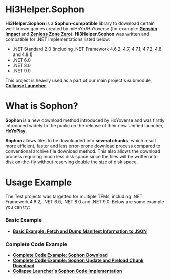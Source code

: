 # Hi3Helper.Sophon
**Hi3Helper.Sophon** is a **Sophon-compatible** library to download certain well-known games created by miHoYo/HoYoverse (for example: [**Genshin Impact**](https://genshin.hoyoverse.com/en/home) and [**Zenless Zone Zero**](https://zenless.hoyoverse.com/main)). **Hi3Helper.Sophon** was written and compatible for .NET implementations listed below:
* .NET Standard 2.0 (including .NET Framework 4.6.2, 4.7, 4.7.1, 4.7.2, 4.8 and 4.8.1)
* .NET 6.0
* .NET 8.0
* .NET 9.0

This project is heavily used as a part of our main project's submodule, [**Collapse Launcher**](https://github.com/CollapseLauncher/Collapse).

# What is Sophon?

**Sophon** is a new download method introduced by HoYoverse and was firstly introduced widely to the public on the release of their new Unified launcher, [**HoYoPlay**](https://hoyoplay.hoyoverse.com/).

**Sophon** allows files to be downloaded into **several chunks**, which result more efficient, faster and less error-prone download process compared to conventional archive file download method. This also allows the download process requiring much less disk space since the files will be written into disk on-the-fly without reserving double the size of disk space.

# Usage Example
The Test projects was targetted for multiple TFMs, including .NET Framework 4.6.2, .NET 6.0, .NET 8.0 and .NET 9.0. Below are some example you can try:
### Basic Example
* [**Basic Example: Fetch and Dump Manifest Information to JSON**](Test/SophonManifestInfo2Json/Program.cs)
### Complete Code Example
* [**Complete Code Example: Sophon Download**](Test/SophonDownload/Program.cs)
* [**Complete Code Example: Sophon Update and Preload Chunk Download**](Test/SophonUpdatePreload/Program.cs)
* [**Collapse Launcher's Sophon Code Implementation**](https://github.com/CollapseLauncher/Collapse/blob/main/CollapseLauncher/Classes/InstallManagement/BaseClass/InstallManagerBase.Sophon.cs)